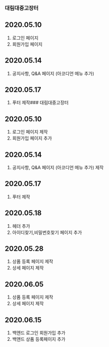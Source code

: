 ### 대림대중고장터
## 2020.05.10
1. 로그인 페이지
2. 회원가입 페이지

## 2020.05.14
1. 공지사항, Q&A 페이지 (아코디언 메뉴 추가)

## 2020.05.17
1. 푸터 제작### 대림대중고장터
## 2020.05.10
1. 로그인 페이지 제작
2. 회원가입 페이지 추가

## 2020.05.14
1. 공지사항, Q&A 페이지 (아코디언 메뉴 추가) 제작

## 2020.05.17
1. 푸터 제작

## 2020.05.18
1. 헤더 추가
2. 아이디찾기,비밀번호찾기 페이지 추가

## 2020.05.28
1. 상품 등록 페이지 제작
2. 상세 페이지 제작

## 2020.06.05
1. 상품 등록 페이지 제작
2. 상세 페이지 제작

## 2020.06.15
1. 백앤드 로그인 회원가입 추가
2. 백앤드 상품 등록페이지 추가


